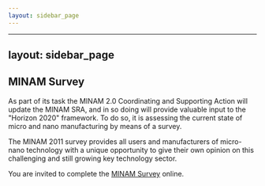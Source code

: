 ```yaml
---
layout: sidebar_page
---
```


---
layout: sidebar_page
---

## MINAM Survey 

<!--break-->
As part of its task the MINAM 2.0 Coordinating and Supporting Action will update the MINAM SRA, and in so doing will provide valuable input to the "Horizon 2020" framework. To do so, it is assessing the current state of micro and nano manufacturing by means of a survey.

The MINAM 2011 survey provides all users and manufacturers of micro-nano technology with a unique opportunity to give their own opinion on this challenging and still growing key technology sector. 

You are invited to complete the [MINAM Survey]( http://iai-survey.iai.kit.edu/limesurvey/index.php?sid=68145&lang=en
) online.